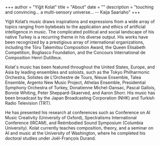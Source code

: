 +++
author = "Yiğit Kolat"
title = "About"
date = ""
description = "touching and convincing... a multi-sensory universe... -- Kaija Saariaho" 
+++
       
Yiğit Kolat’s music draws inspirations and expressions from a wide array of topics ranging from bytebeats to the application and ethics of artificial intelligence in music. The complicated political and social landscape of his native Turkey is a recurring theme in his diverse output. His works have been recognized by a prestigious array of international organizations, including the Tōru Takemitsu Composition Award, the Queen Elisabeth Competition, Bogliasco Foundation, and the Concours International de Composition Henri Dutilleux. 

Kolat's music has been featured throughout the United States, Europe, and Asia by leading ensembles and soloists, such as the Tokyo Philharmonic Orchestra, Solistes de L’Orchestre de Tours, Nieuw Ensemble, Talea Ensemble, Argento New Music Project, Athelas Ensemble, Presidential Symphony Orchestra of Turkey, Donatienne Michel-Dansac, Pascal Gallois, Bonnie Whiting, Peter Sheppard-Skaerved, and Aaron Shorr. His music has been broadcast by the Japan Broadcasting Corporation (NHK) and Turkish Radio Television (TRT).

He has presented his research at conferences such as Conference on AI Music Creativity (University of Oxford), Spectralisms International Conference (IRCAM), and Reëmbodied Sound Symposium (Columbia University). Kolat currently teaches composition, theory, and a seminar on AI and music at the University of Washington, where he completed his doctoral studies under Joël-François Durand.  
